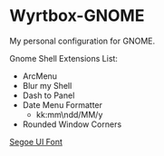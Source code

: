 # Wyrtbox-GNOME
My personal configuration for GNOME.

Gnome Shell Extensions List:
- ArcMenu
- Blur my Shell
- Dash to Panel
- Date Menu Formatter
  - kk:mm\ndd/MM/y
- Rounded Window Corners
  
[Segoe UI Font]([https://pages.github.com/](https://drive.google.com/file/d/1WysnQNGr37ml1elWO_1YqxArjKgwUYbx/view))

